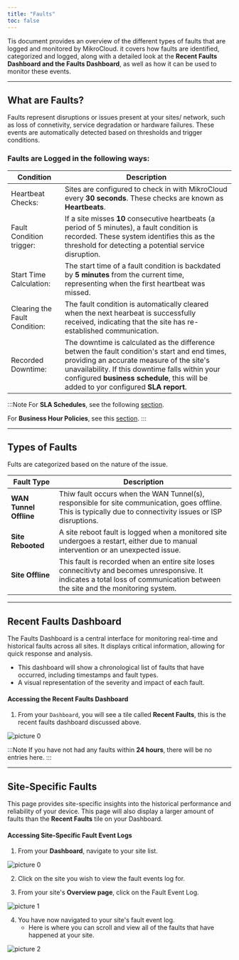 ```yaml
---
title: "Faults"
toc: false
---
```


Tis document provides an overview of the different types of faults that are logged and monitored by MikroCloud. it covers how faults are identified, categorized and logged, along with a detailed look at the **Recent Faults Dashboard and the Faults Dashboard**, as well as how it can be used to monitor these events.

---
## What are Faults?
Faults represent disruptions or issues present at your sites/ network, such as loss of connetivity, service degradation or hardware failures. These events are automatically detected based on thresholds and trigger conditions.


### Faults are Logged in the following ways:
| Condition | Description |
| --- | --- |
| Heartbeat Checks: | Sites are configured to check in with MikroCloud every **30 seconds**. These checks are known as **Heartbeats**.|
| Fault Condition trigger: | If a site misses **10** consecutive heartbeats (a period of 5 minutes), a fault condition is recorded. These system identifies this as the threshold for detecting a potential service disruption. |
| Start Time Calculation: | The start time of a fault condition is backdated by **5 minutes** from the current time, representing when the first heartbeat was missed.|
| Clearing the Fault Condition: | The fault condition is automatically cleared when the next hearbeat is successfully received, indicating that the site has re-established communication. |
| Recorded Downtime: | The downtime is calculated as the difference betwen the fault condition's start and end times, providing an accurate measure of the site's unavailability. If this downtime falls within your configured **business schedule**, this will be added to yor configured **SLA report**. |

<!-- * Sites send **heartbeat** signals to MikroCloud every 30 seconds.
* If **10 consecutive** heartbeats are missed (equivalent to 5 minutes), a fault condition is recorded.
* The start time of a fault is backdates by 5 minutes to the time when the first heartbeat was missed.
* The fault is cleared when the next heartbeat is successfully received.
* Downtime is calculated as the time difference between the start and end of the fault condition. -->

:::Note
For **SLA Schedules**, see the following [section]().

For **Business Hour Policies**, see this [section]().
:::

---
## Types of Faults
Fults are categorized based on the nature of the issue.

| Fault Type | Description |
| --- | --- | 
| **WAN Tunnel Offline** | Thiw fault occurs when the WAN Tunnel(s), responsible for site communication, goes offline. This is typically due to connectivity issues or ISP disruptions. |
| **Site Rebooted** | A site reboot fault is logged when a monitored site undergoes a restart, either due to manual intervention or an unexpected issue. |
| **Site Offline** | This fault is recorded when an entire site loses connecitivty and becomes unresponsive. It indicates a total loss of communication between the site and the monitoring system. |

---
## Recent Faults Dashboard
The Faults Dashboard is a central interface for monitoring real-time and historical faults across all sites. It displays critical information, allowing for quick response and analysis.

* This dashboard will show a chronological list of faults that have occurred, including timestamps and fault types.
* A visual representation of the severity and impact of each fault.

#### Accessing the Recent Faults Dashboard
1. From your `Dashboard`, you will see a tile called **Recent Faults**, this is the recent faults dashboard discussed above.
<!-- Insert Image -->
![picture 0](https://cdn.mkcld.io/088b5412d4a1b4e3dd990041e2af5397622630703ff5503258033282b3491cd5.jpeg)  

:::Note
If you have not had any faults within **24 hours**, there will be no entries here.
:::

---
## Site-Specific Faults
This page provides site-specific insights into the historical performance and reliability of your device. This page will also display a larger amount of faults than the **Recent Faults** tile on your Dashboard.

#### Accessing Site-Specific Fault Event Logs
1. From your **Dashboard**, navigate to your site list.
<!-- Insert Image -->
![picture 0](https://cdn.mkcld.io/8add84ee5c781c9eb605135f7a72d5df40196d048a45f31f34331e89922ce26f.jpg)  

2. Click on the site you wish to view the fault events log for.

3. From your site's **Overview page**, click on the Fault Event Log.
<!-- Insert Image -->
![picture 1](https://cdn.mkcld.io/301fda31f26d8c4bf79bebd684b02e9c62cf39ee42f9ead278ca4f61ec027962.jpeg)  

4. You have now navigated to your site's fault event log.
   * Here is where you can scroll and view all of the faults that have happened at your site.
<!-- Insert Image -->
![picture 2](https://cdn.mkcld.io/c94a7f7e3b46d28cba7aa1086db751edb4d8e29e05d6636c7487b2cd91456585.png)  

